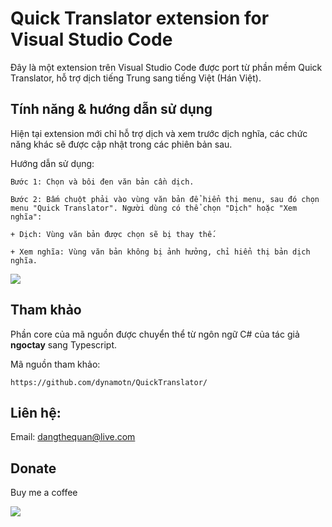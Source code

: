 # Quick Translator extension for Visual Studio Code

Đây là một extension trên Visual Studio Code được port từ phần mềm Quick Translator, hỗ trợ dịch tiếng Trung sang tiếng Việt (Hán Việt).

## Tính năng & hướng dẫn sử dụng

Hiện tại extension mới chỉ hỗ trợ dịch và xem trước dịch nghĩa, các chức năng khác sẽ được cập nhật trong các phiên bản sau.

Hướng dẫn sử dụng:
```
Bước 1: Chọn và bôi đen văn bản cần dịch.
```
```
Bước 2: Bấm chuột phải vào vùng văn bản để hiển thị menu, sau đó chọn menu "Quick Translator". Người dùng có thể chọn "Dịch" hoặc "Xem nghĩa":

+ Dịch: Vùng văn bản được chọn sẽ bị thay thế.

+ Xem nghĩa: Vùng văn bản không bị ảnh hưởng, chỉ hiển thị bản dịch nghĩa.
```
![](https://i.ibb.co/scsmvW1/quick-translator-usage.png)


## Tham khảo

Phần core của mã nguồn được chuyển thể từ ngôn ngữ C# của tác giả **ngoctay** sang Typescript.

Mã nguồn tham khảo:
```
https://github.com/dynamotn/QuickTranslator/
```

## Liên hệ:
Email: dangthequan@live.com

## Donate

Buy me a coffee

![](https://i.ibb.co/wNxNy5G2/my-QR-small-size.jpg)

